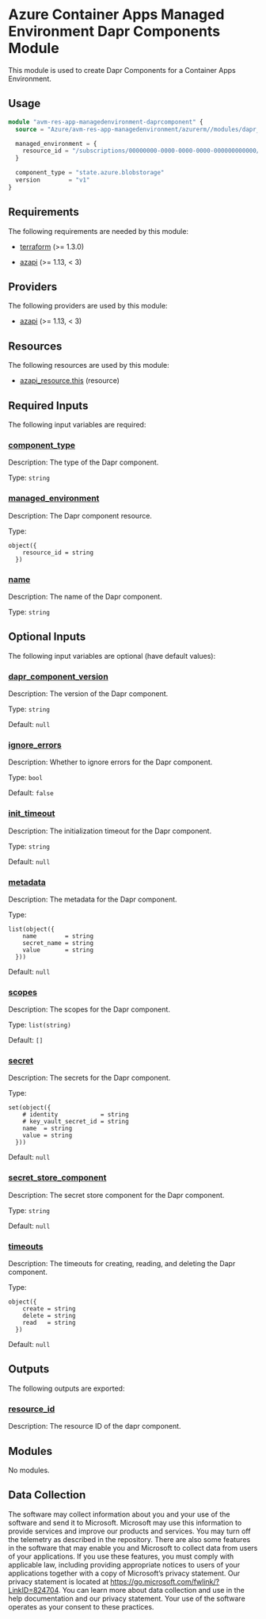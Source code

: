 <!-- BEGIN_TF_DOCS -->
# Azure Container Apps Managed Environment Dapr Components Module

This module is used to create Dapr Components for a Container Apps Environment.

## Usage

```terraform
module "avm-res-app-managedenvironment-daprcomponent" {
  source = "Azure/avm-res-app-managedenvironment/azurerm//modules/dapr_component"

  managed_environment = {
    resource_id = "/subscriptions/00000000-0000-0000-0000-000000000000/resourceGroups/myResourceGroup/providers/Microsoft.App/managedEnvironments/myEnv"
  }

  component_type = "state.azure.blobstorage"
  version        = "v1"
}
```

<!-- markdownlint-disable MD033 -->
## Requirements

The following requirements are needed by this module:

- <a name="requirement_terraform"></a> [terraform](#requirement\_terraform) (>= 1.3.0)

- <a name="requirement_azapi"></a> [azapi](#requirement\_azapi) (>= 1.13, < 3)

## Providers

The following providers are used by this module:

- <a name="provider_azapi"></a> [azapi](#provider\_azapi) (>= 1.13, < 3)

## Resources

The following resources are used by this module:

- [azapi_resource.this](https://registry.terraform.io/providers/azure/azapi/latest/docs/resources/resource) (resource)

<!-- markdownlint-disable MD013 -->
## Required Inputs

The following input variables are required:

### <a name="input_component_type"></a> [component\_type](#input\_component\_type)

Description: The type of the Dapr component.

Type: `string`

### <a name="input_managed_environment"></a> [managed\_environment](#input\_managed\_environment)

Description: The Dapr component resource.

Type:

```hcl
object({
    resource_id = string
  })
```

### <a name="input_name"></a> [name](#input\_name)

Description: The name of the Dapr component.

Type: `string`

## Optional Inputs

The following input variables are optional (have default values):

### <a name="input_dapr_component_version"></a> [dapr\_component\_version](#input\_dapr\_component\_version)

Description: The version of the Dapr component.

Type: `string`

Default: `null`

### <a name="input_ignore_errors"></a> [ignore\_errors](#input\_ignore\_errors)

Description: Whether to ignore errors for the Dapr component.

Type: `bool`

Default: `false`

### <a name="input_init_timeout"></a> [init\_timeout](#input\_init\_timeout)

Description: The initialization timeout for the Dapr component.

Type: `string`

Default: `null`

### <a name="input_metadata"></a> [metadata](#input\_metadata)

Description: The metadata for the Dapr component.

Type:

```hcl
list(object({
    name        = string
    secret_name = string
    value       = string
  }))
```

Default: `null`

### <a name="input_scopes"></a> [scopes](#input\_scopes)

Description: The scopes for the Dapr component.

Type: `list(string)`

Default: `[]`

### <a name="input_secret"></a> [secret](#input\_secret)

Description: The secrets for the Dapr component.

Type:

```hcl
set(object({
    # identity            = string
    # key_vault_secret_id = string
    name  = string
    value = string
  }))
```

Default: `null`

### <a name="input_secret_store_component"></a> [secret\_store\_component](#input\_secret\_store\_component)

Description: The secret store component for the Dapr component.

Type: `string`

Default: `null`

### <a name="input_timeouts"></a> [timeouts](#input\_timeouts)

Description: The timeouts for creating, reading, and deleting the Dapr component.

Type:

```hcl
object({
    create = string
    delete = string
    read   = string
  })
```

Default: `null`

## Outputs

The following outputs are exported:

### <a name="output_resource_id"></a> [resource\_id](#output\_resource\_id)

Description: The resource ID of the dapr component.

## Modules

No modules.

<!-- markdownlint-disable-next-line MD041 -->
## Data Collection

The software may collect information about you and your use of the software and send it to Microsoft. Microsoft may use this information to provide services and improve our products and services. You may turn off the telemetry as described in the repository. There are also some features in the software that may enable you and Microsoft to collect data from users of your applications. If you use these features, you must comply with applicable law, including providing appropriate notices to users of your applications together with a copy of Microsoft’s privacy statement. Our privacy statement is located at <https://go.microsoft.com/fwlink/?LinkID=824704>. You can learn more about data collection and use in the help documentation and our privacy statement. Your use of the software operates as your consent to these practices.
<!-- END_TF_DOCS -->